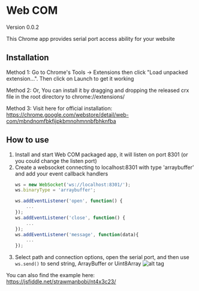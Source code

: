 # Web COM
Version 0.0.2

This Chrome app provides serial port access ability for your website

## Installation

Method 1: Go to Chrome's Tools -> Extensions then click "Load unpacked extension...". Then click on Launch to get it working

Method 2: Or, You can install it by dragging and dropping the released crx file in the root directory to chrome://extensions/

Method 3: Visit here for official installation: https://chrome.google.com/webstore/detail/web-com/mbndnomfbkfijpkbmnohmnnbfbhknfba

## How to use

1. Install and start Web COM packaged app, it will listen on port 8301 (or you could change the listen port)
2. Create a websocket connecting to localhost:8301 with type 'arraybuffer' and add your event callback handlers
    ```javascript
    ws = new WebSocket('ws://localhost:8301/');
    ws.binaryType = 'arraybuffer';

    ws.addEventListener('open', function() {
        ...
    });
    ws.addEventListener('close', function() {
        ...
    });
    ws.addEventListener('message', function(data){
        ...
    });
    ```
3. Select path and connection options, open the serial port, and then use ```ws.send()``` to send string, ArrayBuffer or Uint8Array
![alt tag](https://github.com/strawmanbobi/web-com/blob/master/src/example/screen_cap.png)

You can also find the example here:
https://jsfiddle.net/strawmanbobi/nt4x3c23/
